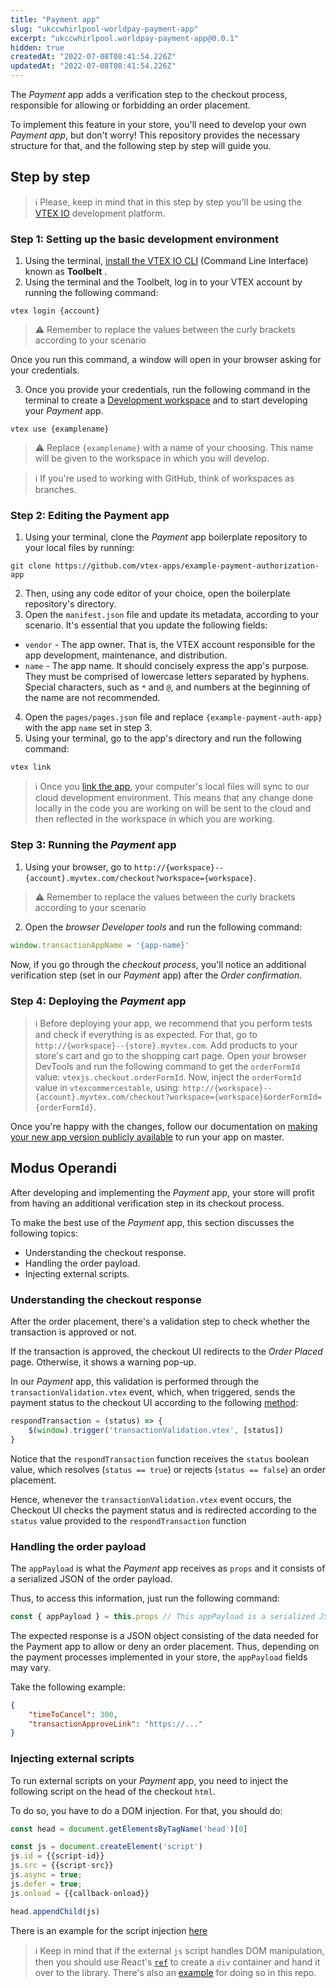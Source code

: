```yaml
---
title: "Payment app"
slug: "ukccwhirlpool-worldpay-payment-app"
excerpt: "ukccwhirlpool.worldpay-payment-app@0.0.1"
hidden: true
createdAt: "2022-07-08T08:41:54.226Z"
updatedAt: "2022-07-08T08:41:54.226Z"
---
```

The *Payment* app adds a verification step to the checkout process, responsible for allowing or forbidding an order placement.

To implement this feature in your store, you'll need to develop your own *Payment app*, but don't worry! This repository provides the necessary structure for that, and the following step by step will guide you.

## Step by step

> ℹ️ Please, keep in mind that in this step by step you'll be using the [VTEX IO](https://developers.vtex.com/vtex-developer-docs/docs/what-is-vtex-io) development platform.

### Step 1: Setting up the basic development environment

1. Using the terminal, [install the VTEX IO CLI](https://vtex.io/docs/recipes/development/vtex-io-cli-installation-and-command-reference/) (Command Line Interface) known as **Toolbelt** .
2. Using the terminal and the Toolbelt, log in to your VTEX account by running the following command:

```shell
vtex login {account}
```

> ⚠️ Remember to replace the values between the curly brackets according to your scenario

Once you run this command, a window will open in your browser asking for your credentials.

3. Once you provide your credentials, run the following command in the terminal to create a [Development workspace](https://vtex.io/docs/recipes/development/creating-a-development-workspace/) and to start developing your *Payment* app.

```shell
vtex use {examplename}
```

> ⚠️ Replace `{examplename}` with a name of your choosing. This name will be given to the workspace in which you will develop.

> ℹ️ If you're used to working with GitHub, think of workspaces as branches.

### Step 2: Editing the Payment app

1. Using your terminal, clone the *Payment* app boilerplate repository to your local files by running:

```shell
git clone https://github.com/vtex-apps/example-payment-authorization-app
```

2. Then, using any code editor of your choice, open the boilerplate repository's directory.
3. Open the `manifest.json` file and update its metadata, according to your scenario. It's essential that you update the following fields:

- `vendor` - The app owner. That is, the VTEX account responsible for the app development, maintenance, and distribution.
- `name` - The app name. It should concisely express the app's purpose. They must be comprised of lowercase letters separated by hyphens. Special characters, such as `*` and `@`, and numbers at the beginning of the name are not recommended.

4. Open the `pages/pages.json` file and replace `{example-payment-auth-app}` with the app `name` set in step 3.
5. Using your terminal, go to the app's directory and run the following command:

```shell
vtex link
```

> ℹ️ Once you [link the app](https://vtex.io/docs/recipes/development/linking-an-app/), your computer's local files will sync to our cloud development environment. This means that any change done locally in the code you are working on will be sent to the cloud and then reflected in the workspace in which you are working.

### Step 3: Running the *Payment* app

1. Using your browser, go to `http://{workspace}--{account}.myvtex.com/checkout?workspace={workspace}`.

> ⚠️ Remember to replace the values between the curly brackets according to your scenario

2. Open the *browser Developer tools* and run the following command:

```javascript
window.transactionAppName = '{app-name}'
```

Now, if you go through the *checkout process*, you'll notice an additional verification step (set in our *Payment* app) after the *Order confirmation*.


### Step 4: Deploying the *Payment* app

> ℹ️ Before deploying your app, we recommend that you perform tests and check if everything is as expected. For that, go to `http://{workspace}--{store}.myvtex.com`. Add products to your store's cart and go to the shopping cart page. Open your browser DevTools and run the following command to get the `orderFormId` value: `vtexjs.checkout.orderFormId`. Now, inject the `orderFormId` value in `vtexcommercestable`, using:
`http://{workspace}--{account}.myvtex.com/checkout?workspace={workspace}&orderFormId={orderFormId}`.

Once you're happy with the changes, follow our documentation on [making your new app version publicly available](https://vtex.io/docs/recipes/development/making-your-new-app-version-publicly-available/) to run your app on master.

## Modus Operandi

After developing and implementing the *Payment* app, your store will profit from having an additional verification step in its checkout process.

To make the best use of the *Payment* app, this section discusses the following topics:

- Understanding the checkout response.
- Handling the order payload.
- Injecting external scripts.

### Understanding the checkout response

After the order placement, there's a validation step to check whether the transaction is approved or not.

If the transaction is approved, the checkout UI redirects to the *Order Placed* page. Otherwise, it shows a warning pop-up.

In our *Payment* app, this validation is performed through the `transactionValidation.vtex` event, which, when triggered, sends the payment status to the checkout UI according to the following [method](https://github.com/vtex-apps/payment-authorization-app-example/blob/3e5742c87a2771998009cff4fecacb092bb3362b/react/index.js#L22):

```javascript
respondTransaction = (status) => {
    $(window).trigger('transactionValidation.vtex', [status])
}
```

Notice that the `respondTransaction` function receives the `status` boolean value, which resolves (`status == true`) or rejects (`status == false`) an order placement.

Hence, whenever the `transactionValidation.vtex` event occurs, the Checkout UI checks the payment status and is redirected according to the `status` value provided to the `respondTransaction` function

### Handling the order payload

The `appPayload` is what the *Payment* app receives as `props` and it consists of a serialized JSON of the order payload.

Thus, to access this information, just run the following command:

```javascript
const { appPayload } = this.props // This appPayload is a serialized JSON (as string).
```

The expected response is a JSON object consisting of the data needed for the Payment app to allow or deny an order placement. Thus, depending on the payment processes implemented in your store, the `appPayload` fields may vary.

Take the following example:

```json
{
    "timeToCancel": 300,
    "transactionApproveLink": "https://..."
}
```

### Injecting external scripts

To run external scripts on your *Payment* app, you need to inject the following script on the head of the checkout `html`. 

To do so, you have to do a DOM injection. For that, you should do:

```javascript
const head = document.getElementsByTagName('head')[0]

const js = document.createElement('script')
js.id = {{script-id}}
js.src = {{script-src}}
js.async = true;
js.defer = true;
js.onload = {{callback-onload}}

head.appendChild(js)
```

There is an example for the script injection [here](https://github.com/vtex-apps/payment-authorization-app-example/blob/3e5742c87a2771998009cff4fecacb092bb3362b/react/index.js#L41)

> ℹ️ Keep in mind that if the external `js` script handles DOM manipulation, then you should use React's [`ref`](https://reactjs.org/docs/refs-and-the-dom.html) to create a `div` container and hand it over to the library. There's also an [example](https://github.com/vtex-apps/payment-authorization-app-example/blob/3e5742c87a2771998009cff4fecacb092bb3362b/react/index.js#L11) for doing so in this repo.
